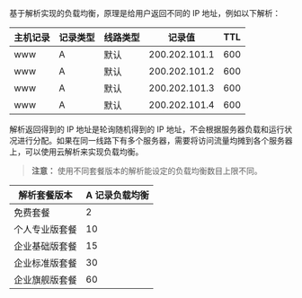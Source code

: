 基于解析实现的负载均衡，原理是给用户返回不同的 IP 地址，例如以下解析：

| 主机记录 | 记录类型 | 线路类型 | 记录值 | TTL |
|---|---|---|---|---|
| www | A | 默认 | 200.202.101.1 | 600 |
| www | A | 默认 | 200.202.101.2 | 600 |
| www | A | 默认 | 200.202.101.3 | 600 |
| www | A | 默认 | 200.202.101.4 | 600 |

解析返回得到的 IP 地址是轮询随机得到的 IP 地址，不会根据服务器负载和运行状况进行分配。如果在同一线路下有多个服务器，需要将访问流量均摊到各个服务器上，可以使用云解析来实现负载均衡。

>**注意：**
>使用不同套餐版本的解析能设定的负载均衡数目上限不同。

|解析套餐版本 | A 记录负载均衡 |
|---|---|
| 免费套餐 | 2 |
| 个人专业版套餐| 10 |
| 企业基础版套餐| 15 |
| 企业标准版套餐| 30 |
| 企业旗舰版套餐| 60 |
